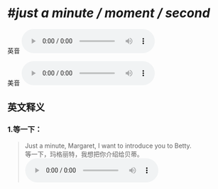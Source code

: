 # ***\#just a minute / moment / second*** 
英音
<audio src="./media/just a minute1_AAC.aac" controls="controls"></audio>

美音
<audio src="./media/just a minute2_AAC.aac" controls="controls"></audio>



  

英文释义
---
### 1.**等一下：**  

 > Just a minute, Margaret, I want to introduce you to Betty.   
 > 等一下，玛格丽特，我想把你介绍给贝蒂。    
<audio src="./media/minute-5.aac" controls="controls"></audio>


